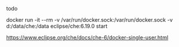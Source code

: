 


todo





 docker run -it --rm -v /var/run/docker.sock:/var/run/docker.sock -v d:/data/che:/data eclipse/che:6.19.0 start



https://www.eclipse.org/che/docs/che-6/docker-single-user.html